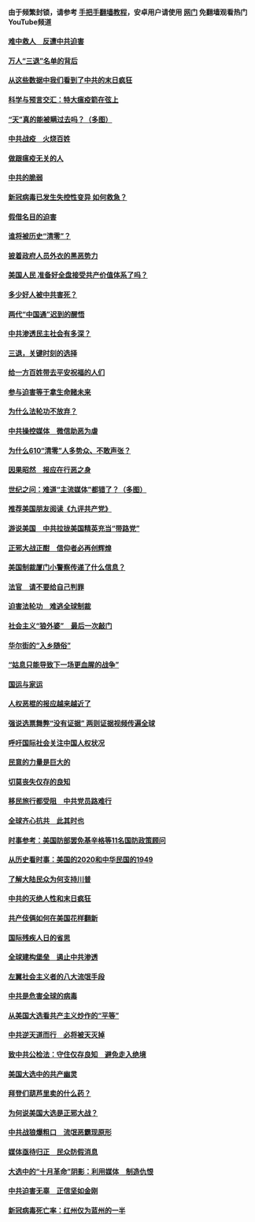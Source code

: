 #### 由于频繁封锁，请参考 [手把手翻墙教程](https://github.com/gfw-breaker/guides/wiki/)，安卓用户请使用 [网门](https://github.com/gfw-breaker/nogfw/blob/master/dl.md?t=01171200) 免翻墙观看热门YouTube频道 

#### [难中救人　反遭中共迫害](../pages/251/418414.md?t=01171200) 

#### [万人“三退”名单的背后](../pages/251/418505.md?t=01171200) 

#### [从这些数据中我们看到了中共的末日疯狂](../pages/251/418420.md?t=01171200) 

#### [科学与预言交汇：特大瘟疫箭在弦上](../pages/251/418266.md?t=01171200) 

#### [“天”真的能被瞒过去吗？（多图）](../pages/251/418308.md?t=01171200) 

#### [中共战疫　火烧百姓](../pages/251/418220.md?t=01171200) 

#### [做跟瘟疫无关的人](../pages/251/418171.md?t=01171200) 

#### [中共的脆弱](../pages/251/418196.md?t=01171200) 

#### [新冠病毒已发生失控性变异 如何救急？](../pages/251/418032.md?t=01171200) 

#### [假借名目的迫害](../pages/251/418055.md?t=01171200) 

#### [谁将被历史“清零”？](../pages/251/417485.md?t=01171200) 

#### [披着政府人员外衣的黑恶势力](../pages/251/417442.md?t=01171200) 

#### [美国人民 准备好全盘接受共产价值体系了吗？](../pages/251/417491.md?t=01171200) 

#### [多少好人被中共害死？](../pages/251/417144.md?t=01171200) 

#### [两代“中国通”迟到的醒悟](../pages/251/417064.md?t=01171200) 

#### [中共渗透民主社会有多深？](../pages/251/417063.md?t=01171200) 

#### [三退，关键时刻的选择](../pages/251/416969.md?t=01171200) 

#### [给一方百姓带去平安祝福的人们](../pages/251/416941.md?t=01171200) 

#### [参与迫害等于拿生命赌未来](../pages/251/416856.md?t=01171200) 

#### [为什么法轮功不放弃？](../pages/251/416864.md?t=01171200) 

#### [中共操控媒体　微信助恶为虐](../pages/251/416724.md?t=01171200) 

#### [为什么610“清零”人多势众、不敢声张？](../pages/251/416632.md?t=01171200) 

#### [因果昭然　报应在行恶之身](../pages/251/416582.md?t=01171200) 

#### [世纪之问：难道“主流媒体”都错了？（多图）](../pages/251/416571.md?t=01171200) 

#### [推荐美国朋友阅读《九评共产党》](../pages/251/416510.md?t=01171200) 

#### [游说美国　中共拉拢美国精英充当“带路党”](../pages/251/416529.md?t=01171200) 

#### [正邪大战正酣　信仰者必再创辉煌](../pages/251/416433.md?t=01171200) 

#### [美国制裁厦门小警察传递了什么信息？](../pages/251/416432.md?t=01171200) 

#### [法官　请不要给自己判罪](../pages/251/416379.md?t=01171200) 

#### [迫害法轮功　难逃全球制裁](../pages/251/416380.md?t=01171200) 

#### [社会主义“狼外婆”　最后一次敲门](../pages/251/416394.md?t=01171200) 

#### [华尔街的“入乡随俗”](../pages/251/416395.md?t=01171200) 

#### [“姑息只能导致下一场更血腥的战争”](../pages/251/416223.md?t=01171200) 

#### [国运与家运](../pages/251/416224.md?t=01171200) 

#### [人权恶棍的报应越来越近了](../pages/251/416276.md?t=01171200) 

#### [强说选票舞弊“没有证据” 两则证据视频传遍全球](../pages/251/416227.md?t=01171200) 

#### [呼吁国际社会关注中国人权状况](../pages/251/416135.md?t=01171200) 

#### [民意的力量是巨大的](../pages/251/416222.md?t=01171200) 

#### [切莫丧失仅存的良知](../pages/251/416134.md?t=01171200) 

#### [移民旅行都受阻　中共党员路难行](../pages/251/416033.md?t=01171200) 

#### [全球齐心抗共　此其时也](../pages/251/415989.md?t=01171200) 

#### [时事参考：美国防部罢免基辛格等11名国防政策顾问](../pages/251/415970.md?t=01171200) 

#### [从历史看时事：美国的2020和中华民国的1949](../pages/251/415949.md?t=01171200) 

#### [了解大陆民众为何支持川普](../pages/251/415950.md?t=01171200) 

#### [中共的灭绝人性和末日疯狂](../pages/251/415944.md?t=01171200) 

#### [共产伎俩如何在美国花样翻新](../pages/251/415908.md?t=01171200) 

#### [国际残疾人日的省思](../pages/251/415849.md?t=01171200) 

#### [全球建构堡垒　遏止中共渗透](../pages/251/415850.md?t=01171200) 

#### [左翼社会主义者的八大流氓手段](../pages/251/415802.md?t=01171200) 

#### [中共是危害全球的病毒](../pages/251/415569.md?t=01171200) 

#### [从美国大选看共产主义炒作的“平等”](../pages/251/415654.md?t=01171200) 

#### [中共逆天道而行　必将被天灭掉](../pages/251/415626.md?t=01171200) 

#### [致中共公检法：守住仅存良知　避免走入绝境](../pages/251/415627.md?t=01171200) 

#### [美国大选中的共产幽灵](../pages/251/415618.md?t=01171200) 

#### [拜登们葫芦里卖的什么药？](../pages/251/415531.md?t=01171200) 

#### [为何说美国大选是正邪大战？](../pages/251/415530.md?t=01171200) 

#### [中共战狼爆粗口　流氓恶霸现原形](../pages/251/415426.md?t=01171200) 

#### [媒体亟待归正　民众防假消息](../pages/251/415402.md?t=01171200) 

#### [大选中的“十月革命”阴影：利用媒体　制造仇恨](../pages/251/415334.md?t=01171200) 

#### [中共迫害无辜　正信坚如金刚](../pages/251/415307.md?t=01171200) 

#### [新冠病毒死亡率：红州仅为蓝州的一半](../pages/251/415164.md?t=01171200) 

